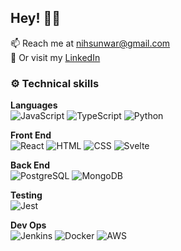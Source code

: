 ## Hey! 👋🏼

📫 Reach me at nihsunwar@gmail.com
<br>
💼 Or visit my [LinkedIn](https://www.linkedin.com/in/niharika-sunwar/)
<br>

### ⚙️ Technical skills

**Languages**
<br>
![JavaScript](https://img.shields.io/badge/javascript-ffe100?style=for-the-badge&logo=javascript&logoColor=black)
![TypeScript](https://img.shields.io/badge/typescript-blue?style=for-the-badge&logo=typescript&logoColor=white)
![Python](https://img.shields.io/badge/python-blue?style=for-the-badge&logo=python&logoColor=white)

**Front End**
<br>
![React](https://img.shields.io/badge/react-white?style=for-the-badge&logo=react&logoColor=00bbff)
![HTML](https://img.shields.io/badge/html-orange?style=for-the-badge&logo=html5&logoColor=white)
![CSS](https://img.shields.io/badge/css-0769AD?style=for-the-badge&logo=css3&logoColor=white)
![Svelte](https://img.shields.io/badge/svelte-red?style=for-the-badge&logo=svelte&logoColor=white)

**Back End**
<br>
![PostgreSQL](https://img.shields.io/badge/postgresql-0769AD?style=for-the-badge&logo=PostgreSQL&logoColor=white)
![MongoDB](https://img.shields.io/badge/mongodb-white?style=for-the-badge&logo=MongoDB&logoColor=green)

**Testing**
<br>
![Jest](https://img.shields.io/badge/jest-b53156?style=for-the-badge&logo=jest&logoColor=white)

**Dev Ops**
<br>
![Jenkins](https://img.shields.io/badge/jenkins-b53131?style=for-the-badge&logo=jenkins&logoColor=white)
![Docker](https://img.shields.io/badge/docker-white?style=for-the-badge&logo=docker&logoColor=blue)
![AWS](https://img.shields.io/badge/aws-white?style=for-the-badge&logo=amazon&logoColor=orange)
